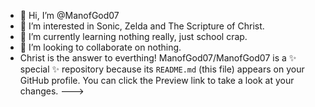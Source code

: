 - 👋 Hi, I’m @ManofGod07
- 👀 I’m interested in Sonic, Zelda and The Scripture of Christ.
- 🌱 I’m currently learning nothing really, just school crap.
- 💞️ I’m looking to collaborate on nothing.
- Christ is the answer to everthing!
ManofGod07/ManofGod07 is a ✨ special ✨ repository because its `README.md` (this file) appears on your GitHub profile.
You can click the Preview link to take a look at your changes.
--->
